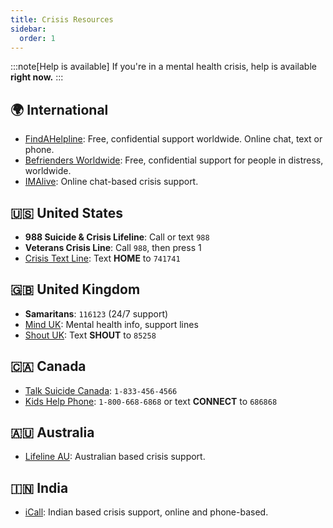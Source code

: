```yaml
---
title: Crisis Resources
sidebar:
  order: 1
---
```


:::note[Help is available]
If you're in a mental health crisis, help is available **right now.**
:::

## 🌍 International
- [FindAHelpline](https://findahelpline.com/): Free, confidential support worldwide. Online chat, text or phone.
- [Befrienders Worldwide](https://www.befrienders.org/): Free, confidential support for people in distress, worldwide.
- [IMAlive](https://www.imalive.org): Online chat-based crisis support.

## 🇺🇸 United States
- **988 Suicide & Crisis Lifeline**: Call or text `988`
- **Veterans Crisis Line**: Call `988`, then press 1
- [Crisis Text Line](https://www.crisistextline.org): Text **HOME** to `741741`

## 🇬🇧 United Kingdom
- **Samaritans**: `116123` (24/7 support)
- [Mind UK](https://www.mind.org.uk): Mental health info, support lines
- [Shout UK](https://giveusashout.org): Text **SHOUT** to `85258`

## 🇨🇦 Canada
- [Talk Suicide Canada](https://talksuicide.ca): `1-833-456-4566`
- [Kids Help Phone](https://kidshelpphone.ca): `1-800-668-6868` or text **CONNECT** to `686868`

## 🇦🇺 Australia
- [Lifeline AU](https://www.lifeline.org.au): Australian based crisis support.

## 🇮🇳 India
- [iCall](https://icallhelpline.org): Indian based crisis support, online and phone-based.
